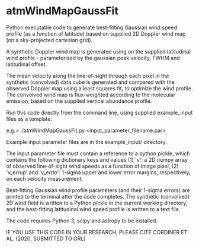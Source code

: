# atmWindMapGaussFit
Python executable code to generate best-fitting Gaussian wind speed profile (as a function of latitude) based on supplied 2D Doppler wind map (on a sky-projected cartesian grid).

A synthetic Doppler wind map is generated using on the supplied latitudinal wind profile - parameterised by the gaussian peak velocity, FWHM and latitudinal offset. 

The mean velocity along the line-of-sight through each pixel in the synthetic (convolved) data cube is generated and compared with the observed Doppler map using a least squares fit, to optimize the wind profile. The convolved wind map is flux-weighted according to the molecular emission, based on the supplied vertical abundance profile.

Run this code directly from the command line, using supplied example_input files as a template:

e.g.> ./atmWindMapGaussFit.py <input_parameter_filename.par>

Example input parameter files are in the example_input/ directory.

The input parameter file must contain a reference to a python pickle, which contains the following dictionary keys and values (1) 'v': a 2D numpy array of observed line-of-sight wind speeds as a function of image pixel, (2) 'v_errup' and 'v_errlo': 1-sigma upper and lower error margins, respectively, on each velocity measurement.

Best-fitting Gaussian wind profile parameters (and their 1-sigma errors) are printed to the terminal after the code completes. The synthetic (convolved) 2D wind field is written to a Python pickle in the current working directory, and the best-fitting latitudinal wind speed profile is written to a text file.

The code requires Python 3, scipy and astropy to be installed.

IF YOU USE THIS CODE IN YOUR RESEARCH, PLEASE CITE CORDINER ET AL. (2020, SUBMITTED TO GRL)
